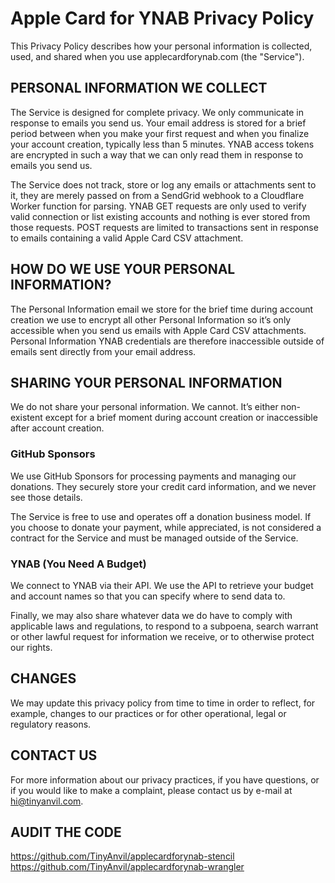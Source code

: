 # Apple Card for YNAB Privacy Policy
This Privacy Policy describes how your personal information is collected, used, and shared when you use applecardforynab.com (the "Service").

## PERSONAL INFORMATION WE COLLECT
The Service is designed for complete privacy. We only communicate in response to emails you send us. Your email address is stored for a brief period between when you make your first request and when you finalize your account creation, typically less than 5 minutes. YNAB access tokens are encrypted in such a way that we can only read them in response to emails you send us.

The Service does not track, store or log any emails or attachments sent to it, they are merely passed on from a SendGrid webhook to a Cloudflare Worker function for parsing. YNAB GET requests are only used to verify valid connection or list existing accounts and nothing is ever stored from those requests. POST requests are limited to transactions sent in response to emails containing a valid Apple Card CSV attachment.

## HOW DO WE USE YOUR PERSONAL INFORMATION?
The Personal Information email we store for the brief time during account creation we use to encrypt all other Personal Information so it’s only accessible when you send us emails with Apple Card CSV attachments. Personal Information YNAB credentials are therefore inaccessible outside of emails sent directly from your email address.

## SHARING YOUR PERSONAL INFORMATION
We do not share your personal information. We cannot. It’s either non-existent except for a brief moment during account creation or inaccessible after account creation.

### GitHub Sponsors
We use GitHub Sponsors for processing payments and managing our donations. They securely store your credit card information, and we never see those details.

The Service is free to use and operates off a donation business model. If you choose to donate your payment, while appreciated, is not considered a contract for the Service and must be managed outside of the Service.

### YNAB (You Need A Budget)
We connect to YNAB via their API. We use the API to retrieve your budget and account names so that you can specify where to send data to.

Finally, we may also share whatever data we do have to comply with applicable laws and regulations, to respond to a subpoena, search warrant or other lawful request for information we receive, or to otherwise protect our rights.

## CHANGES
We may update this privacy policy from time to time in order to reflect, for example, changes to our practices or for other operational, legal or regulatory reasons.

## CONTACT US
For more information about our privacy practices, if you have questions, or if you would like to make a complaint, please contact us by e-mail at hi@tinyanvil.com.

## AUDIT THE CODE
https://github.com/TinyAnvil/applecardforynab-stencil
https://github.com/TinyAnvil/applecardforynab-wrangler